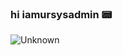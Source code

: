 ### hi **iamursysadmin 📟**

![Unknown](https://user-images.githubusercontent.com/112589130/187796147-0cf84ff2-10cd-471a-8c9f-9e4431e93881.jpg)
